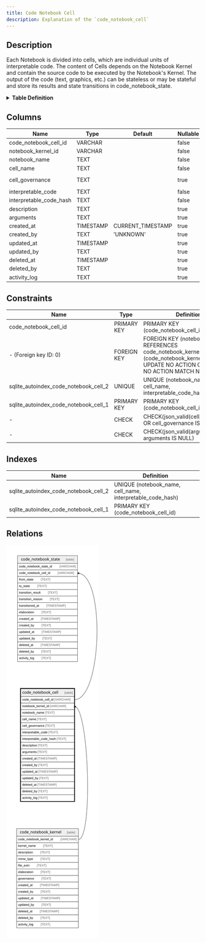 ```yaml
---
title: Code Notebook Cell
description: Explanation of the `code_notebook_cell` 
---
```



## Description

Each Notebook is divided into cells, which are individual units of interpretable code.  The content of Cells depends on the Notebook Kernel and contain the source code to be  executed by the Notebook's Kernel. The output of the code (text, graphics, etc.) can be  stateless or may be stateful and store its results and state transitions in code_notebook_state.

<details>
<summary><strong>Table Definition</strong></summary>

```sql
CREATE TABLE "code_notebook_cell" (
    "code_notebook_cell_id" VARCHAR PRIMARY KEY NOT NULL,
    "notebook_kernel_id" VARCHAR NOT NULL,
    "notebook_name" TEXT NOT NULL,
    "cell_name" TEXT NOT NULL,
    "cell_governance" TEXT CHECK(json_valid(cell_governance) OR cell_governance IS NULL),
    "interpretable_code" TEXT NOT NULL,
    "interpretable_code_hash" TEXT NOT NULL,
    "description" TEXT,
    "arguments" TEXT CHECK(json_valid(arguments) OR arguments IS NULL),
    "created_at" TIMESTAMP DEFAULT CURRENT_TIMESTAMP,
    "created_by" TEXT DEFAULT 'UNKNOWN',
    "updated_at" TIMESTAMP,
    "updated_by" TEXT,
    "deleted_at" TIMESTAMP,
    "deleted_by" TEXT,
    "activity_log" TEXT,
    FOREIGN KEY("notebook_kernel_id") REFERENCES "code_notebook_kernel"("code_notebook_kernel_id"),
    UNIQUE("notebook_name", "cell_name", "interpretable_code_hash")
)
```

</details>

## Columns

| Name                    | Type      | Default           | Nullable | Children                                      | Parents                                         | Comment                                                                                           |
| ----------------------- | --------- | ----------------- | -------- | --------------------------------------------- | ----------------------------------------------- | ------------------------------------------------------------------------------------------------- |
| code_notebook_cell_id   | VARCHAR   |                   | false    | [code_notebook_state](/docs/standard-library/notebooks-schema/code_notebook_state) |                                                 | code_notebook_cell primary key                                                                    |
| notebook_kernel_id      | VARCHAR   |                   | false    |                                               | [code_notebook_kernel](/docs/standard-library/notebooks-schema/code_notebook_kernel) | {"isSqlDomainZodDescrMeta":true,"isVarChar":true}                                                 |
| notebook_name           | TEXT      |                   | false    |                                               |                                                 |                                                                                                   |
| cell_name               | TEXT      |                   | false    |                                               |                                                 |                                                                                                   |
| cell_governance         | TEXT      |                   | true     |                                               |                                                 | any idempotency, versioning, hash, branch, tag or other "governance" data (dependent on the cell) |
| interpretable_code      | TEXT      |                   | false    |                                               |                                                 |                                                                                                   |
| interpretable_code_hash | TEXT      |                   | false    |                                               |                                                 |                                                                                                   |
| description             | TEXT      |                   | true     |                                               |                                                 |                                                                                                   |
| arguments               | TEXT      |                   | true     |                                               |                                                 | {"isSqlDomainZodDescrMeta":true,"isJsonText":true}                                                |
| created_at              | TIMESTAMP | CURRENT_TIMESTAMP | true     |                                               |                                                 |                                                                                                   |
| created_by              | TEXT      | 'UNKNOWN'         | true     |                                               |                                                 |                                                                                                   |
| updated_at              | TIMESTAMP |                   | true     |                                               |                                                 |                                                                                                   |
| updated_by              | TEXT      |                   | true     |                                               |                                                 |                                                                                                   |
| deleted_at              | TIMESTAMP |                   | true     |                                               |                                                 |                                                                                                   |
| deleted_by              | TEXT      |                   | true     |                                               |                                                 |                                                                                                   |
| activity_log            | TEXT      |                   | true     |                                               |                                                 | {"isSqlDomainZodDescrMeta":true,"isJsonSqlDomain":true}                                           |

## Constraints

| Name                                  | Type        | Definition                                                                                                                                    |
| ------------------------------------- | ----------- | --------------------------------------------------------------------------------------------------------------------------------------------- |
| code_notebook_cell_id                 | PRIMARY KEY | PRIMARY KEY (code_notebook_cell_id)                                                                                                           |
| - (Foreign key ID: 0)                 | FOREIGN KEY | FOREIGN KEY (notebook_kernel_id) REFERENCES code_notebook_kernel (code_notebook_kernel_id) ON UPDATE NO ACTION ON DELETE NO ACTION MATCH NONE |
| sqlite_autoindex_code_notebook_cell_2 | UNIQUE      | UNIQUE (notebook_name, cell_name, interpretable_code_hash)                                                                                    |
| sqlite_autoindex_code_notebook_cell_1 | PRIMARY KEY | PRIMARY KEY (code_notebook_cell_id)                                                                                                           |
| -                                     | CHECK       | CHECK(json_valid(cell_governance) OR cell_governance IS NULL)                                                                                 |
| -                                     | CHECK       | CHECK(json_valid(arguments) OR arguments IS NULL)                                                                                             |

## Indexes

| Name                                  | Definition                                                 |
| ------------------------------------- | ---------------------------------------------------------- |
| sqlite_autoindex_code_notebook_cell_2 | UNIQUE (notebook_name, cell_name, interpretable_code_hash) |
| sqlite_autoindex_code_notebook_cell_1 | PRIMARY KEY (code_notebook_cell_id)                        |

## Relations

![er](../../../../../assets/images/content/docs/standard-library/notebooks-schema/code_notebook_cell.svg)
